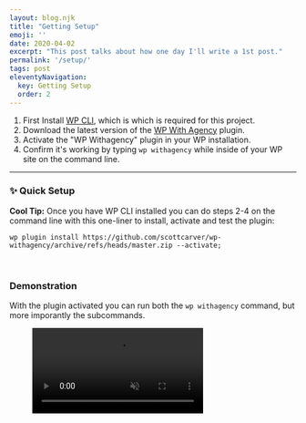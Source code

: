```yaml
---
layout: blog.njk
title: "Getting Setup"
emoji: ''
date: 2020-04-02
excerpt: "This post talks about how one day I'll write a 1st post."
permalink: '/setup/'
tags: post
eleventyNavigation:
  key: Getting Setup
  order: 2
---
```


1. First Install [WP CLI](https://wp-cli.org/#installing), which is which is required for this project.
2. Download the latest version of the [WP With Agency](https://github.com/scottcarver/wp-withagency) plugin. 
3. Activate the "WP Withagency" plugin in your WP installation.
3. Confirm it's working by typing `wp withagency` while inside of your WP site on the command line.

---

### ✨ Quick Setup

**Cool Tip:** Once you have WP CLI installed you can do steps 2-4 on the command line with this one-liner to install, activate and test the plugin:
<pre><code class="language-bash">wp plugin install https://github.com/scottcarver/wp-withagency/archive/refs/heads/master.zip --activate;</code></pre>

<br />



### Demonstration

With the plugin activated you can run both the `wp withagency` command, but more imporantly the subcommands.
<figure class="player">
<video autoplay loop muted playsinline controls>
  <source src="/images/video-intro.mov" type="video/mp4">
</video>
</figure>
